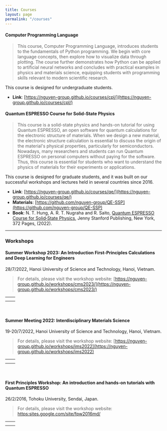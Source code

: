 ```yaml
---
title: Courses
layout: page
permalink: "/courses"
---
```


#### Computer Programming Language
> This course, Computer Programming Language, introduces students to the fundamentals of Python programming. We begin with core language concepts, then explore how to visualize data through plotting. The course further demonstrates how Python can be applied to artificial neural networks and concludes with practical examples in physics and materials science, equipping students with programming skills relevant to modern scientific research.

This course is designed for undergraduate students.<br>
- **Link**: [https://nguyen-group.github.io/courses/cpl/](https://nguyen-group.github.io/courses/cpl/)<br>

#### Quantum ESPRESSO Course for Solid‐State Physics
>This course is a solid-state physics and hands-on tutorial for using Quantum ESPRESSO, an open software for quantum calculations for the electronic structure of materials. When we design a new material, the electronic structure calculation is essential to discuss the origin of the material's physical properties, particularly for semiconductors. Nowadays, many researchers and students can run Quantum ESPRESSO on personal computers without paying for the software. Thus, this course is essential for students who want to understand the physics of materials for their experiments or applications. 

This course is designed for graduate students, and it was built on our successful workshops and lectures held in several countries since 2016.<br>
- **Link**: [https://nguyen-group.github.io/courses/qe/](https://nguyen-group.github.io/courses/qe/)<br>
- **Materials**: [https://github.com/nguyen-group/QE-SSP](https://github.com/nguyen-group/QE-SSP)<br>
- **Book**: N. T. Hung, A. R. T. Nugraha and R. Saito, [Quantum ESPRESSO Course for Solid‑State Physics](https://doi.org/10.1201/9781003290964), Jenny Stanford Publishing, New York, 372 Pages, (2022).

---
### Workshops

#### Summer Workshop 2023: An Introduction First-Principles Calculations and Deep Learning for Engineers
28/7/2022, Hanoi University of Science and Technology, Hanoi, Vietnam. 
>For details, please visit the workshop website: [https://nguyen-group.github.io/workshops/cms2023/](https://nguyen-group.github.io/workshops/cms2023/)

<table width="800">
    <tr>
        <td style="text-align: center;">
            <img src="{{site.baseurl}}/assets/images/workshops/cms2023-1.jpg" alt="" />
        </td>
        <td style="text-align: center;">
            <img src="{{site.baseurl}}/assets/images/workshops/cms2023-2.jpg" alt="" />
        </td>
    </tr>
    <tr>
        <td style="text-align: center;">
            <img src="{{site.baseurl}}/assets/images/workshops/cms2023-3.jpg" alt="" />
        </td>
        <td style="text-align: center;">
            <img src="{{site.baseurl}}/assets/images/workshops/cms2023-4.jpg" alt="" />
        </td>
    </tr>
</table>

<br>

#### Summer Meeting 2022: Interdisciplinary Materials Science
19-20/7/2022, Hanoi University of Science and Technology, Hanoi, Vietnam. 
>For details, please visit the workshop website: [https://nguyen-group.github.io/workshops/ims2022](https://nguyen-group.github.io/workshops/ims2022)

<table width="800">
    <tr>
        <td style="text-align: center;">
            <img src="{{site.baseurl}}/assets/images/workshops/ims2022-1.jpg" alt="" />
        </td>
        <td style="text-align: center;">
            <img src="{{site.baseurl}}/assets/images/workshops/ims2022-2.jpg" alt="" />
        </td>
    </tr>
    <tr>
        <td style="text-align: center;">
            <img src="{{site.baseurl}}/assets/images/workshops/ims2022-3.jpg" alt="" />
        </td>
        <td style="text-align: center;">
            <img src="{{site.baseurl}}/assets/images/workshops/ims2022-4.jpg" alt="" />
        </td>
    </tr>
</table>

<br>

#### First Principles Workshop: An introduction and hands‑on tutorials with Quantum ESPRESSO
26/2/2016, Tohoku University, Sendai, Japan. 
>For details, please visit the workshop website: [https:sites.google.com/site/fpw2016md/](https://sites.google.com/site/fpw2016md/)

<table width="800">
    <tr>
        <td style="text-align: center;">
            <img src="{{site.baseurl}}/assets/images/workshops/qe2016-1.jpg" alt="" />
        </td>
        <td style="text-align: center;">
            <img src="{{site.baseurl}}/assets/images/workshops/qe2016-2.jpg" alt="" />
        </td>
    </tr>
    <tr>
        <td style="text-align: center;">
            <img src="{{site.baseurl}}/assets/images/workshops/qe2016-3.jpg" alt="" />
        </td>
        <td style="text-align: center;">
            <img src="{{site.baseurl}}/assets/images/workshops/qe2016-4.jpg" alt="" />
        </td>
    </tr>
</table>
